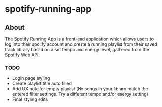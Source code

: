 # spotify-running-app

## About
The Spotify Running App is a front-end application which allows users to log into their spotify account and create a running playlist from their saved track library based on a set tempo and energy level, gathered from the Spotify Web API.

### TODO
- Login page styling
- Create playlist title auto filled
- Add UX note for empty playlist (No songs in your library match the entered filter settings. Try a different tempo and/or energy setting)
- Final styling edits
